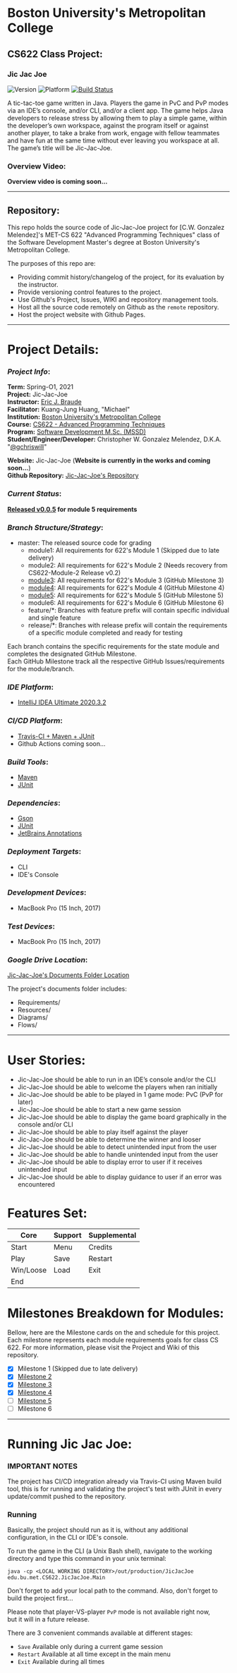 
# Boston University's Metropolitan College  
## CS622 Class Project:

### Jic Jac Joe 

![Version](https://img.shields.io/badge/version-0.0.1-blue.svg?style=flat )
![Platform](https://img.shields.io/badge/platform-CLI-blue.svg?style=flat )
[![Build Status](https://www.travis-ci.com/gchriswill/JicJacJoe.svg?token=8efyA1QMsv1rNCzSQkn1&branch=master)](https://www.travis-ci.com/gchriswill/JicJacJoe)

A tic-tac-toe game written in Java. 
Players the game in PvC and PvP modes via an IDE’s console, and/or CLI, and/or a client app. 
The game helps Java developers to release stress by allowing them to play a simple game, 
within the developer’s own workspace, against the program itself or against another player, 
to take a brake from work, engage with fellow teammates and have fun at the same time without ever leaving you workspace at all. 
The game’s title will be Jic-Jac-Joe.

### Overview Video:

**Overview video is coming soon...**  

[comment]: <> (An in-depth and 15 minutes-long for project overview and usage guide can be found [here]&#40;#&#41;.)

---

## Repository:

This repo holds the source code of Jic-Jac-Joe project for [C.W. Gonzalez Melendez]'s 
MET-CS 622 "Advanced Programming Techniques" class of the Software Development Master's degree 
at Boston University's Metropolitan College.

The purposes of this repo are:

- Providing commit history/changelog of the project, for its evaluation by the instructor.
- Provide versioning control features to the project.
- Use Github's Project, Issues, WIKI and repository management tools.
- Host all the source code remotely on Github as the `remote` repository.
- Host the project website with Github Pages.

---

# Project Details:

### _Project Info_:

**Term:** Spring-O1, 2021  
**Project:** Jic-Jac-Joe  
**Instructor:** [Eric J. Braude](https://www.bu.edu/met/profile/eric-j-braude/)  
**Facilitator:** Kuang-Jung Huang, "Michael"  
**Institution:** [Boston University's Metropolitan College](https://www.bu.edu/met/)  
**Course:** [CS622 - Advanced Programming Techniques](http://www.bu.edu/csmet/academic-programs/courses/cs622/)  
**Program:** [Software Development M.Sc. (MSSD)](https://www.bu.edu/met/degrees-certificates/ms-software-development/)  
**Student/Engineer/Developer:** Christopher W. Gonzalez Melendez, D.K.A. "[@gchriswill](https://github.com/gchriswill)"  

**Website:** Jic-Jac-Joe (**Website is currently in the works and coming soon...**)  
**Github Repository:** [Jic-Jac-Joe's Repository](https://github.com/gchriswill/JicJacJoe)

### _Current Status_:

**[Released v0.0.5](https://github.com/gchriswill/JicJacJoe/releases/tag/v0.0.5) for module 5 requirements**

### _Branch Structure/Strategy_:

- master: The released source code for grading
    - module1: All requirements for 622's Module 1 (Skipped due to late delivery)
    - module2: All requirements for 622's Module 2 (Needs recovery from CS622-Module-2 Release v0.2)
    - [module3](https://github.com/gchriswill/JicJacJoe/tree/module3): All requirements for 622's Module 3 (GitHub Milestone 3)
    - [module4](https://github.com/gchriswill/JicJacJoe/tree/module4): All requirements for 622's Module 4 (GitHub Milestone 4)
    - [module5](https://github.com/gchriswill/JicJacJoe/tree/module5): All requirements for 622's Module 5 (GitHub Milestone 5)
    - module6: All requirements for 622's Module 6 (GitHub Milestone 6)
    - feature/*: Branches with feature prefix will contain specific individual and single feature
    - release/*: Branches with release prefix will contain the requirements of a specific module completed and ready for testing  
  
Each branch contains the specific requirements for the state module and completes the designated GitHub Milestone.  
Each GitHub Milestone track all the respective GitHub Issues/requirements for the module/branch.  

### _IDE Platform_:

- [IntelliJ IDEA Ultimate 2020.3.2](https://www.jetbrains.com/idea/)

### _CI/CD Platform_:

- [Travis-CI + Maven + JUnit](https://www.travis-ci.com/github/gchriswill/JicJacJoe)
- Github Actions coming soon...

### _Build Tools_:  

- [Maven](http://maven.apache.org)
- [JUnit](https://junit.org/junit5/)

### _Dependencies_:  

- [Gson](https://github.com/google/gson)
- [JUnit](https://junit.org/junit5/)
- [JetBrains Annotations](https://github.com/JetBrains/java-annotations)  

### _Deployment Targets_:

- CLI
- IDE's Console  

### _Development Devices_:

- MacBook Pro (15 Inch, 2017)

### _Test Devices_:

- MacBook Pro (15 Inch, 2017)  

### _Google Drive Location_:

[Jic-Jac-Joe's Documents Folder Location](https://drive.google.com/drive/u/1/folders/0ABEHSS4VkZJqUk9PVA)  

The project's documents folder includes:

- Requirements/
- Resources/
- Diagrams/
- Flows/

---

# User Stories:  

- Jic-Jac-Joe should be able to run in an IDE’s console and/or the CLI
- Jic-Jac-Joe should be able to welcome the players when ran initially
- Jic-Jac-Joe should be able to be played in 1 game mode: PvC (PvP for later)
- Jic-Jac-Joe should be able to start a new game session
- Jic-Jac-Joe should be able to display the game board graphically in the console and/or CLI
- Jic-Jac-Joe should be able to play itself against the player
- Jic-Jac-Joe should be able to determine the winner and looser
- Jic-Jac-Joe should be able to detect unintended input from the user
- Jic-Jac-Joe should be able to handle unintended input from the user
- Jic-Jac-Joe should be able to display error to user if it receives unintended input
- Jic-Jac-Joe should be able to display guidance to user if an error was encountered

# Features Set:

| Core          | Support       | Supplemental  |
| ------------- | ------------- | ------------- |
| Start         | Menu          | Credits       |
| Play          | Save          | Restart       |
| Win/Loose     | Load          | Exit          |
| End           |               |               |


# Milestones Breakdown for Modules:

Bellow, here are the Milestone cards on the and schedule for this project. 
Each milestone represents each module requirements goals for class CS 622.
For more information, please visit the Project and Wiki of this repository.

- [x] Milestone 1 (Skipped due to late delivery)
- [x] [Milestone 2](https://github.com/gchriswill/JicJacJoe/milestone/1)
- [x] [Milestone 3](https://github.com/gchriswill/JicJacJoe/milestone/2)
- [x] [Milestone 4](https://github.com/gchriswill/JicJacJoe/milestone/3)
- [ ] [Milestone 5](https://github.com/gchriswill/JicJacJoe/milestone/4)
- [ ] Milestone 6

--- 

# Running Jic Jac Joe:

### IMPORTANT NOTES  

The project has CI/CD integration already via Travis-CI using Maven build tool, this is for 
running and validating the project's test with JUnit in every update/commit pushed to the repository. 

### Running

Basically, the project should run as it is, without any additional configuration, in the CLI or IDE's console.  

To run the game in the CLI (a Unix Bash shell), navigate to the working directory and type this command in your unix terminal:  

`java -cp <LOCAL WORKING DIRECTORY>/out/production/JicJacJoe edu.bu.met.CS622.JicJacJoe.Main`

Don't forget to add your local path to the command.
Also, don't forget to build the project first...

Please note that player-VS-player `PvP` mode is not available right now,  
but it will in a future release. 

There are 3 convenient commands available at different stages:  

- `Save` Available only during a current game session  
- `Restart` Available at all time except in the main menu
- `Exit` Available during all times




